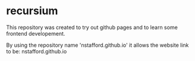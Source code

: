 # recursium
This repository was created to try out github pages and to learn some frontend developement.

By using the repository name 'nstafford.github.io' it allows the website link to be:
  nstafford.github.io

